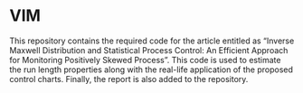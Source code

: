 # VIM
This repository contains the required code for the article entitled as “Inverse Maxwell Distribution and Statistical Process Control: An Efficient Approach for Monitoring Positively Skewed Process”. This code is used to estimate the run length properties along with the real-life application of the proposed control charts. Finally, the report is also added to the repository.
